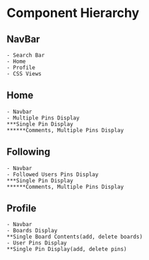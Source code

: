 # Component Hierarchy

## NavBar
```
- Search Bar
- Home
- Profile
- CSS Views
```

## Home
```
- Navbar
- Multiple Pins Display
***Single Pin Display
******Comments, Multiple Pins Display
```

## Following
```
- Navbar
- Followed Users Pins Display
***Single Pin Display
******Comments, Multiple Pins Display
```

## Profile
```
- Navbar
- Boards Display
**Single Board Contents(add, delete boards)
- User Pins Display
**Single Pin Display(add, delete pins)
```



